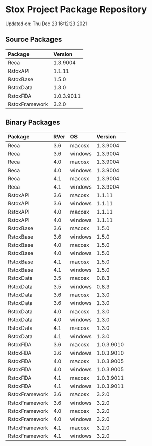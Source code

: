 # Stox Project Package Repository


Updated on: Thu Dec 23 16:12:23 2021
## Source Packages

|Package        |Version    |
|:--------------|:----------|
|Reca           |1.3.9004   |
|RstoxAPI       |1.1.11     |
|RstoxBase      |1.5.0      |
|RstoxData      |1.3.0      |
|RstoxFDA       |1.0.3.9011 |
|RstoxFramework |3.2.0      |

## Binary Packages

|Package        |RVer |OS      |Version    |
|:--------------|:----|:-------|:----------|
|Reca           |3.6  |macosx  |1.3.9004   |
|Reca           |3.6  |windows |1.3.9004   |
|Reca           |4.0  |macosx  |1.3.9004   |
|Reca           |4.0  |windows |1.3.9004   |
|Reca           |4.1  |macosx  |1.3.9004   |
|Reca           |4.1  |windows |1.3.9004   |
|RstoxAPI       |3.6  |macosx  |1.1.11     |
|RstoxAPI       |3.6  |windows |1.1.11     |
|RstoxAPI       |4.0  |macosx  |1.1.11     |
|RstoxAPI       |4.0  |windows |1.1.11     |
|RstoxBase      |3.6  |macosx  |1.5.0      |
|RstoxBase      |3.6  |windows |1.5.0      |
|RstoxBase      |4.0  |macosx  |1.5.0      |
|RstoxBase      |4.0  |windows |1.5.0      |
|RstoxBase      |4.1  |macosx  |1.5.0      |
|RstoxBase      |4.1  |windows |1.5.0      |
|RstoxData      |3.5  |macosx  |0.8.3      |
|RstoxData      |3.5  |windows |0.8.3      |
|RstoxData      |3.6  |macosx  |1.3.0      |
|RstoxData      |3.6  |windows |1.3.0      |
|RstoxData      |4.0  |macosx  |1.3.0      |
|RstoxData      |4.0  |windows |1.3.0      |
|RstoxData      |4.1  |macosx  |1.3.0      |
|RstoxData      |4.1  |windows |1.3.0      |
|RstoxFDA       |3.6  |macosx  |1.0.3.9010 |
|RstoxFDA       |3.6  |windows |1.0.3.9010 |
|RstoxFDA       |4.0  |macosx  |1.0.3.9005 |
|RstoxFDA       |4.0  |windows |1.0.3.9005 |
|RstoxFDA       |4.1  |macosx  |1.0.3.9011 |
|RstoxFDA       |4.1  |windows |1.0.3.9011 |
|RstoxFramework |3.6  |macosx  |3.2.0      |
|RstoxFramework |3.6  |windows |3.2.0      |
|RstoxFramework |4.0  |macosx  |3.2.0      |
|RstoxFramework |4.0  |windows |3.2.0      |
|RstoxFramework |4.1  |macosx  |3.2.0      |
|RstoxFramework |4.1  |windows |3.2.0      |
